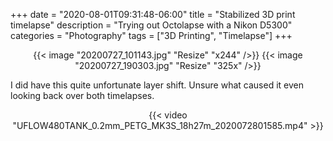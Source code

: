 +++
date = "2020-08-01T09:31:48-06:00"
title = "Stabilized 3D print timelapse"
description = "Trying out Octolapse with a Nikon D5300"
categories = "Photography"
tags = ["3D Printing", "Timelapse"]
+++

<center>
  {{< image "20200727_101143.jpg" "Resize" "x244" />}}
  {{< image "20200727_190303.jpg" "Resize" "325x" />}}
</center>

I did have this quite unfortunate layer shift. Unsure what caused it even looking back over both timelapses.

<center>
  {{< video "UFLOW480TANK_0.2mm_PETG_MK3S_18h27m_2020072801585.mp4" >}}
</center>